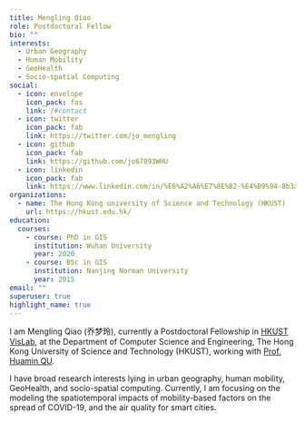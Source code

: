 ```yaml
---
title: Mengling Qiao
role: Postdoctoral Fellow
bio: ""
interests:
  - Urban Geography
  - Human Mobility
  - GeoHealth
  - Socio-spatial Computing
social:
  - icon: envelope
    icon_pack: fas
    link: /#contact
  - icon: twitter
    icon_pack: fab
    link: https://twitter.com/jo_mengling
  - icon: github
    icon_pack: fab
    link: https://github.com/jo67893WHU
  - icon: linkedin
    icon_pack: fab
    link: https://www.linkedin.com/in/%E6%A2%A6%E7%8E%B2-%E4%B9%94-8b3a191bb/
organizations:
  - name: The Hong Kong university of Science and Technology (HKUST)
    url: https://hkust.edu.hk/
education:
  courses:
    - course: PhD in GIS
      institution: Wuhan University
      year: 2020
    - course: BSc in GIS
      institution: Nanjing Norman University
      year: 2015
email: ""
superuser: true
highlight_name: true
---
```

I am Mengling Qiao (乔梦玲), currently a Postdoctoral Fellowship in [HKUST VisLab](http://vis.cse.ust.hk/index.html), at the Department of Computer Science and Engineering, The Hong Kong University of Science and Technology (HKUST), working with [Prof. Huamin QU](http://huamin.org/).

I have broad research interests lying in urban geography, human mobility, GeoHealth, and socio-spatial computing. Currently, I am focusing on the modeling the spatiotemporal impacts of mobility-based factors on the spread of COVID-19, and the air quality for smart cities.

